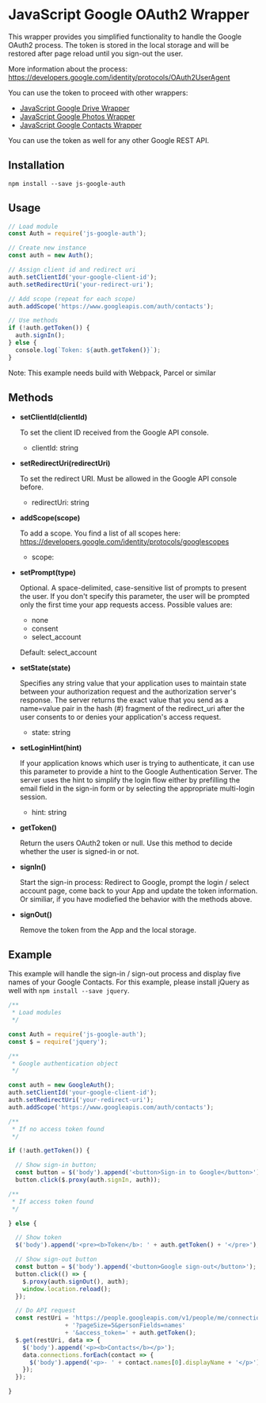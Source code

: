 # JavaScript Google OAuth2 Wrapper

This wrapper provides you simplified functionality to handle the Google OAuth2 process. The token is stored in the local storage and will be restored after page reload until you sign-out the user.

More information about the process:
https://developers.google.com/identity/protocols/OAuth2UserAgent

You can use the token to proceed with other wrappers:

* [JavaScript Google Drive Wrapper](https://github.com/scriptPilot/js-google-drive)
* [JavaScript Google Photos Wrapper](https://github.com/scriptPilot/js-google-photos)
* [JavaScript Google Contacts Wrapper](https://github.com/scriptPilot/js-google-contacts)

You can use the token as well for any other Google REST API.

## Installation

`npm install --save js-google-auth`

## Usage

```js
// Load module
const Auth = require('js-google-auth');

// Create new instance
const auth = new Auth();

// Assign client id and redirect uri
auth.setClientId('your-google-client-id');
auth.setRedirectUri('your-redirect-uri');

// Add scope (repeat for each scope)
auth.addScope('https://www.googleapis.com/auth/contacts');

// Use methods
if (!auth.getToken()) {
  auth.signIn();
} else {
  console.log(`Token: ${auth.getToken()}`);
}
```

Note: This example needs build with Webpack, Parcel or similar

## Methods

* **setClientId(clientId)**

  To set the client ID received from the Google API console.

  * clientId: string

* **setRedirectUri(redirectUri)**

  To set the redirect URI. Must be allowed in the Google API console before.

  * redirectUri: string

* **addScope(scope)**

  To add a scope. You find a list of all scopes here:
  https://developers.google.com/identity/protocols/googlescopes

  * scope: <string>
  
* **setPrompt(type)**

  Optional. A space-delimited, case-sensitive list of prompts to present the user. If you don't specify this parameter, the user will be prompted only the first time your app requests access. Possible values are:

  * none
  * consent
  * select_account

  Default: select_account

* **setState(state)**

  Specifies any string value that your application uses to maintain state between your authorization request and the authorization server's response. The server returns the exact value that you send as a name=value pair in the hash (#) fragment of the redirect_uri after the user consents to or denies your application's access request.

  * state: string

* **setLoginHint(hint)**

  If your application knows which user is trying to authenticate, it can use this parameter to provide a hint to the Google Authentication Server. The server uses the hint to simplify the login flow either by prefilling the email field in the sign-in form or by selecting the appropriate multi-login session.

  - hint: string

* **getToken()**

  Return the users OAuth2 token or null. Use this method to decide whether the user is signed-in or not.

* **signIn()**

  Start the sign-in process: Redirect to Google, prompt the login / select account page, come back to your App and update the token information. Or similiar, if you have modiefied the behavior with the methods above.

* **signOut()**

  Remove the token from the App and the local storage.

## Example

This example will handle the sign-in / sign-out process and display five names of your Google Contacts.
For this example, please install jQuery as well with `npm install --save jquery`.

```js
/**
 * Load modules
 */

const Auth = require('js-google-auth');
const $ = require('jquery');

/**
 * Google authentication object
 */

const auth = new GoogleAuth();
auth.setClientId('your-google-client-id');
auth.setRedirectUri('your-redirect-uri');
auth.addScope('https://www.googleapis.com/auth/contacts');

/**
 * If no access token found
 */

if (!auth.getToken()) {

  // Show sign-in button;
  const button = $('body').append('<button>Sign-in to Google</button>');
  button.click($.proxy(auth.signIn, auth));

/**
 * If access token found
 */

} else {

  // Show token
  $('body').append('<pre><b>Token</b>: ' + auth.getToken() + '</pre>');

  // Show sign-out button
  const button = $('body').append('<button>Google sign-out</button>');
  button.click(() => {
    $.proxy(auth.signOut(), auth);
    window.location.reload();
  });

  // Do API request
  const restUri = 'https://people.googleapis.com/v1/people/me/connections'
                + '?pageSize=5&personFields=names'
                + '&access_token=' + auth.getToken();
  $.get(restUri, data => {
    $('body').append('<p><b>Contacts</b></p>');
    data.connections.forEach(contact => {
      $('body').append('<p>- ' + contact.names[0].displayName + '</p>');
    });
  });

}
```
